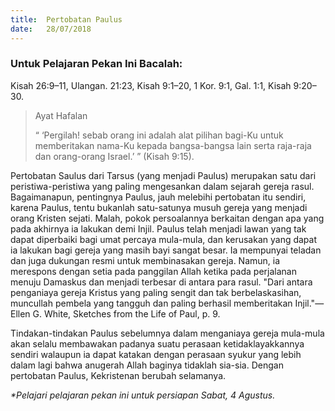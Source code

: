 ```yaml
---
title:  Pertobatan Paulus
date:   28/07/2018
---
```


### Untuk Pelajaran Pekan Ini Bacalah:
Kisah 26:9–11, Ulangan. 21:23, Kisah 9:1–20, 1 Kor. 9:1, Gal. 1:1, Kisah 9:20–30. 

> <p>Ayat Hafalan</p>
> “ ‘Pergilah! sebab orang ini adalah alat pilihan bagi-Ku untuk memberitakan nama-Ku kepada bangsa-bangsa lain serta raja-raja dan orang-orang Israel.’ ” (Kisah 9:15).

Pertobatan Saulus dari Tarsus (yang menjadi Paulus) merupakan satu dari peristiwa-peristiwa yang paling mengesankan dalam sejarah gereja rasul. Bagaimanapun, pentingnya Paulus, jauh melebihi pertobatan itu sendiri, karena Paulus, tentu bukanlah satu-satunya musuh gereja yang menjadi orang Kristen sejati. Malah, pokok persoalannya berkaitan dengan apa yang pada akhirnya ia lakukan demi Injil. Paulus telah menjadi lawan yang tak dapat diperbaiki bagi umat percaya mula-mula, dan kerusakan yang dapat ia lakukan bagi gereja yang masih bayi sangat besar. Ia mempunyai teladan dan juga dukungan resmi untuk membinasakan gereja. Namun, ia merespons dengan setia pada panggilan Allah ketika pada perjalanan menuju Damaskus dan menjadi terbesar di antara para rasul. "Dari antara penganiaya gereja Kristus yang paling sengit dan tak berbelaskasihan, muncullah pembela yang tangguh dan paling berhasil memberitakan Injil."—Ellen G. White, Sketches from the Life of Paul, p. 9.

Tindakan-tindakan Paulus sebelumnya dalam menganiaya gereja mula-mula akan selalu membawakan padanya suatu perasaan ketidaklayakkannya sendiri walaupun ia dapat katakan dengan perasaan syukur yang lebih dalam lagi bahwa anugerah Allah baginya tidaklah sia-sia. Dengan pertobatan Paulus, Kekristenan berubah selamanya. 

_*Pelajari pelajaran pekan ini untuk persiapan Sabat, 4 Agustus._